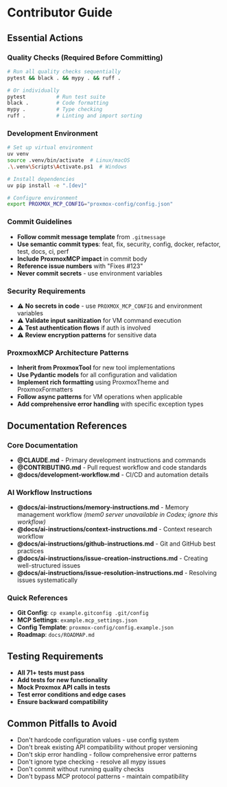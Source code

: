 # Contributor Guide

## Essential Actions

### Quality Checks (Required Before Committing)

```bash
# Run all quality checks sequentially
pytest && black . && mypy . && ruff .

# Or individually
pytest          # Run test suite
black .         # Code formatting
mypy .          # Type checking
ruff .          # Linting and import sorting
```

### Development Environment

```bash
# Set up virtual environment
uv venv
source .venv/bin/activate  # Linux/macOS
.\.venv\Scripts\Activate.ps1  # Windows

# Install dependencies
uv pip install -e ".[dev]"

# Configure environment
export PROXMOX_MCP_CONFIG="proxmox-config/config.json"
```

### Commit Guidelines

- **Follow commit message template** from `.gitmessage`
- **Use semantic commit types**: feat, fix, security, config, docker, refactor, test, docs, ci, perf
- **Include ProxmoxMCP impact** in commit body
- **Reference issue numbers** with "Fixes #123"
- **Never commit secrets** - use environment variables

### Security Requirements

- ⚠️ **No secrets in code** - use `PROXMOX_MCP_CONFIG` and environment variables
- ⚠️ **Validate input sanitization** for VM command execution
- ⚠️ **Test authentication flows** if auth is involved
- ⚠️ **Review encryption patterns** for sensitive data

### ProxmoxMCP Architecture Patterns

- **Inherit from ProxmoxTool** for new tool implementations
- **Use Pydantic models** for all configuration and validation
- **Implement rich formatting** using ProxmoxTheme and ProxmoxFormatters
- **Follow async patterns** for VM operations when applicable
- **Add comprehensive error handling** with specific exception types

## Documentation References

### Core Documentation

- **@CLAUDE.md** - Primary development instructions and commands
- **@CONTRIBUTING.md** - Pull request workflow and code standards
- **@docs/development-workflow.md** - CI/CD and automation details

### AI Workflow Instructions

- **@docs/ai-instructions/memory-instructions.md** - Memory management workflow _(mem0 server unavailable in Codex; ignore this workflow)_
- **@docs/ai-instructions/context-instructions.md** - Context research workflow
- **@docs/ai-instructions/github-instructions.md** - Git and GitHub best practices
- **@docs/ai-instructions/issue-creation-instructions.md** - Creating well-structured issues
- **@docs/ai-instructions/issue-resolution-instructions.md** - Resolving issues systematically

### Quick References

- **Git Config**: `cp example.gitconfig .git/config`
- **MCP Settings**: `example.mcp_settings.json`
- **Config Template**: `proxmox-config/config.example.json`
- **Roadmap**: `docs/ROADMAP.md`

## Testing Requirements

- **All 71+ tests must pass**
- **Add tests for new functionality**
- **Mock Proxmox API calls in tests**
- **Test error conditions and edge cases**
- **Ensure backward compatibility**

## Common Pitfalls to Avoid

- Don't hardcode configuration values - use config system
- Don't break existing API compatibility without proper versioning
- Don't skip error handling - follow comprehensive error patterns
- Don't ignore type checking - resolve all mypy issues
- Don't commit without running quality checks
- Don't bypass MCP protocol patterns - maintain compatibility
